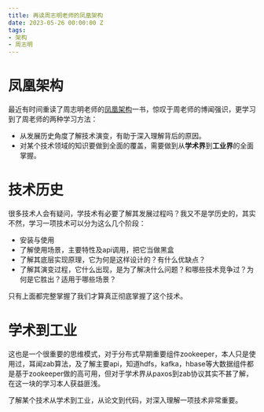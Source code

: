 ```yaml
---
title: 再读周志明老师的凤凰架构
date: 2023-05-26 00:00:00 Z
tags:
- 架构
- 周志明
---
```


# 凤凰架构

最近有时间重读了周志明老师的[凤凰架构](https://time.geekbang.org/opencourse/intro/100064201)一书，惊叹于周老师的博闻强识，更学习到了周老师的两种学习方法：

- 从发展历史角度了解技术演变，有助于深入理解背后的原因。
- 对某个技术领域的知识要做到全面的覆盖，需要做到从**学术界**到**工业界**的全面掌握。



# 技术历史

很多技术人会有疑问，学技术有必要了解其发展过程吗？我又不是学历史的，其实不然，学习一项技术可以分为这么几个阶段：

- 安装与使用
- 了解使用场景，主要特性及api调用，把它当做黑盒
- 了解其底层实现原理，它为何是这样设计的？有什么优缺点？
- 了解其演变过程，它什么出现，是为了解决什么问题？和哪些技术竞争过？为何是它胜出？适用于哪些场景？

只有上面都完整掌握了我们才算真正彻底掌握了这个技术。

# 学术到工业

这也是一个很重要的思维模式，对于分布式早期重要组件zookeeper，本人只是使用过，耳闻zab算法，及了解主要api，知道hdfs，kafka，hbase等大数据组件都是基于zookeeper做的高可用，但对于学术界从paxos到zab协议其实不甚了解，在这一块的学习本人获益匪浅。

了解某个技术从学术到工业，从论文到代码，对深入理解一项技术非常重要。